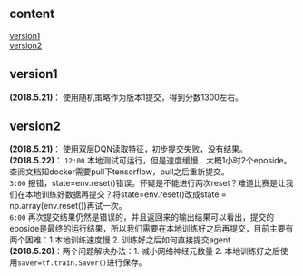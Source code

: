 ## content
[version1](#version1)  
[version2](#version2)

<span id = "version1"></span>
## version1
**(2018.5.21)**： 使用随机策略作为版本1提交，得到分数1300左右。
<span id = "version2"></span>
## version2
**(2018.5.21)**： 使用双层DQN读取特征，初步提交失败，没有结果。  
**(2018.5.22)**： 
`12:00`  本地测试可运行，但是速度缓慢，大概1小时2个eposide。查阅文档知docker需要pull下tensorflow，pull之后重新提交。  
`3:00` 报错，state=env.reset()错误。怀疑是不能进行两次reset？难道比赛是让我们在本地训练好数据再提交？将state=env.reset()改成state = np.array(env.reset())再试一次。  
`6:00` 再次提交结果仍然是错误的，并且返回来的输出结果可以看出，提交的eooside是最终的运行结果，所以我们需要在本地训练好之后再提交，目前主要有两个困难：1.本地训练速度慢 2. 训练好之后如何直接提交agent  
**(2018.5.26)**：两个问题解决办法：1. 减小网络神经元数量 2. 本地训练好之后使用`saver=tf.train.Saver()`进行保存。
